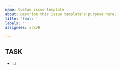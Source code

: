 ```yaml
---
name: Custom issue template
about: Describe this issue template's purpose here.
title: 'feat: '
labels: ''
assignees: xrxJH

---
```


## TASK
- [ ]
